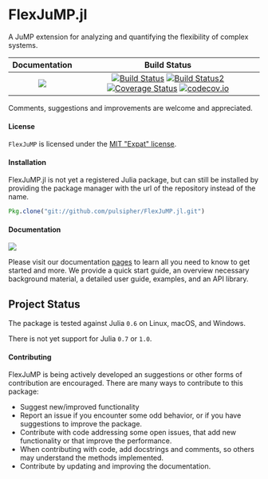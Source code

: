 # FlexJuMP.jl

A JuMP extension for analyzing and quantifying the flexibility of complex systems.

| **Documentation**                                                               | **Build Status**                                                                                |
|:-------------------------------------------------------------------------------:|:-----------------------------------------------------------------------------------------------:|
| [![](https://img.shields.io/badge/docs-latest-blue.svg)](https://pulsipher.github.io/FlexJuMP.jl/latest) | [![Build Status](https://travis-ci.org/pulsipher/FlexJuMP.jl.svg?branch=master)](https://travis-ci.org/pulsipher/FlexJuMP.jl) [![Build Status2](https://ci.appveyor.com/api/projects/status/github/pulsipher/FlexJuMP.jl?branch=master&svg=true)](https://ci.appveyor.com/project/pulsipher/FlexJuMP-jl) [![Coverage Status](https://coveralls.io/repos/pulsipher/FlexJuMP.jl/badge.svg?branch=master&service=github)](https://coveralls.io/github/pulsipher/FlexJuMP.jl?branch=master) [![codecov.io](http://codecov.io/github/pulsipher/FlexJuMP.jl/coverage.svg?branch=master)](http://codecov.io/github/pulsipher/FlexJuMP.jl?branch=master) |

Comments, suggestions and improvements are welcome and appreciated.

#### License
`FlexJuMP` is licensed under the [MIT "Expat" license](./LICENSE.md).

#### Installation
FlexJuMP.jl is not yet a registered Julia package, but can still be installed by providing the package manager
with the url of the repository instead of the name.

```julia
Pkg.clone("git://github.com/pulsipher/FlexJuMP.jl.git")
```

#### Documentation
[![](https://img.shields.io/badge/docs-latest-blue.svg)](https://pulsipher.github.io/FlexJuMP.jl/latest)

Please visit our documentation [pages](https://pulsipher.github.io/FlexJuMP.jl/latest) to learn all you need to know to get started and more. We provide
a quick start guide, an overview necessary background material, a detailed user guide, examples, and
an API library.

## Project Status

The package is tested against Julia `0.6` on Linux, macOS, and Windows.

There is not yet support for Julia `0.7` or `1.0`.

#### Contributing
FlexJuMP is being actively developed an suggestions or other forms of contribution are encouraged.
There are many ways to contribute to this package:

- Suggest new/improved functionality
- Report an issue if you encounter some odd behavior, or if you have suggestions to improve the package.
- Contribute with code addressing some open issues, that add new functionality or that improve the performance.
- When contributing with code, add docstrings and comments, so others may understand the methods implemented.
- Contribute by updating and improving the documentation.
